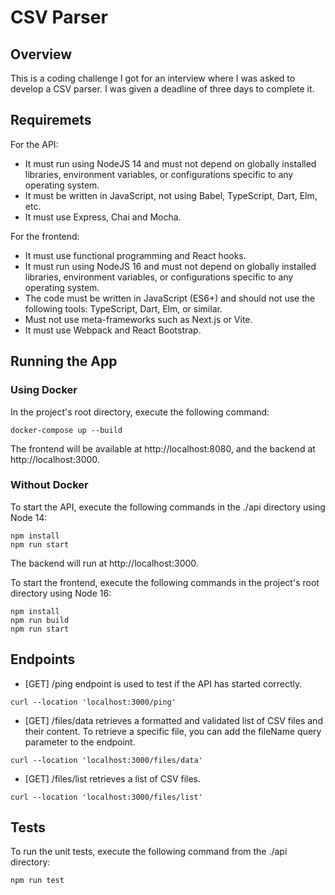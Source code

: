 # CSV Parser

## Overview

This is a coding challenge I got for an interview where I was asked to develop a CSV parser. I was given a deadline of three days to complete it.

## Requiremets

For the API:

- It must run using NodeJS 14 and must not depend on globally installed libraries, environment variables, or configurations specific to any operating system.
- It must be written in JavaScript, not using Babel, TypeScript, Dart, Elm, etc.
- It must use Express, Chai and Mocha.

For the frontend:

- It must use functional programming and React hooks.
- It must run using NodeJS 16 and must not depend on globally installed libraries, environment variables, or configurations specific to any operating system.
- The code must be written in JavaScript (ES6+) and should not use the following tools: TypeScript, Dart, Elm, or similar.
- Must not use meta-frameworks such as Next.js or Vite.
- It must use Webpack and React Bootstrap.

## Running the App

### Using Docker

In the project's root directory, execute the following command:

```
docker-compose up --build
```

The frontend will be available at http://localhost:8080, and the backend at http://localhost:3000.

### Without Docker

To start the API, execute the following commands in the ./api directory using Node 14:

```
npm install
npm run start
```

The backend will run at http://localhost:3000.

To start the frontend, execute the following commands in the project's root directory using Node 16:

```
npm install
npm run build
npm run start
```

## Endpoints

- [GET] /ping endpoint is used to test if the API has started correctly.

```
curl --location 'localhost:3000/ping'
```

- [GET] /files/data retrieves a formatted and validated list of CSV files and their content. To retrieve a specific file, you can add the fileName query parameter to the endpoint.

```
curl --location 'localhost:3000/files/data'
```

- [GET] /files/list retrieves a list of CSV files.

```
curl --location 'localhost:3000/files/list'
```

## Tests

To run the unit tests, execute the following command from the ./api directory:

```
npm run test
```
